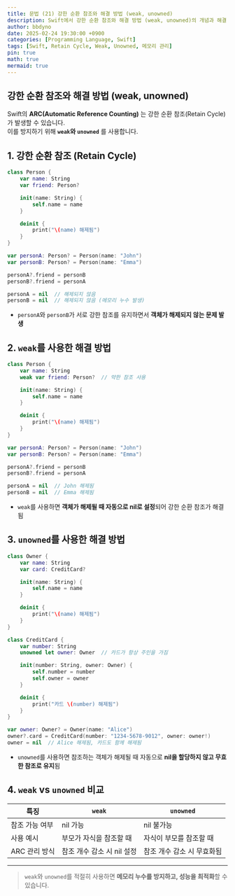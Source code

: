 ```yaml
---
title: 문법 (21) 강한 순환 참조와 해결 방법 (weak, unowned)
description: Swift에서 강한 순환 참조와 해결 방법 (weak, unowned)의 개념과 해결 방법을 설명합니다.
author: bbdyno
date: 2025-02-24 19:30:00 +0900
categories: [Programming Language, Swift]
tags: [Swift, Retain Cycle, Weak, Unowned, 메모리 관리]
pin: true
math: true
mermaid: true
---
```


## 강한 순환 참조와 해결 방법 (weak, unowned)


Swift의 **ARC(Automatic Reference Counting)** 는 강한 순환 참조(Retain Cycle)가 발생할 수 있습니다.  
이를 방지하기 위해 **`weak`와 `unowned`** 를 사용합니다.

## 1. 강한 순환 참조 (Retain Cycle)

```swift
class Person {
    var name: String
    var friend: Person?

    init(name: String) {
        self.name = name
    }

    deinit {
        print("\(name) 해제됨")
    }
}

var personA: Person? = Person(name: "John")
var personB: Person? = Person(name: "Emma")

personA?.friend = personB
personB?.friend = personA

personA = nil  // 해제되지 않음
personB = nil  // 해제되지 않음 (메모리 누수 발생)
```

- `personA`와 `personB`가 서로 강한 참조를 유지하면서 **객체가 해제되지 않는 문제 발생**

## 2. `weak`를 사용한 해결 방법

```swift
class Person {
    var name: String
    weak var friend: Person?  // 약한 참조 사용

    init(name: String) {
        self.name = name
    }

    deinit {
        print("\(name) 해제됨")
    }
}

var personA: Person? = Person(name: "John")
var personB: Person? = Person(name: "Emma")

personA?.friend = personB
personB?.friend = personA

personA = nil  // John 해제됨
personB = nil  // Emma 해제됨
```

- `weak`를 사용하면 **객체가 해제될 때 자동으로 nil로 설정**되어 강한 순환 참조가 해결됨

## 3. `unowned`를 사용한 해결 방법

```swift
class Owner {
    var name: String
    var card: CreditCard?

    init(name: String) {
        self.name = name
    }

    deinit {
        print("\(name) 해제됨")
    }
}

class CreditCard {
    var number: String
    unowned let owner: Owner  // 카드가 항상 주인을 가짐

    init(number: String, owner: Owner) {
        self.number = number
        self.owner = owner
    }

    deinit {
        print("카드 \(number) 해제됨")
    }
}

var owner: Owner? = Owner(name: "Alice")
owner?.card = CreditCard(number: "1234-5678-9012", owner: owner!)
owner = nil  // Alice 해제됨, 카드도 함께 해제됨
```

- `unowned`를 사용하면 참조하는 객체가 해제될 때 자동으로 **nil을 할당하지 않고 무효한 참조로 유지**됨

## 4. `weak` vs `unowned` 비교

| 특징      | `weak` | `unowned` |
|----------|--------|-----------|
| 참조 가능 여부 | nil 가능 | nil 불가능 |
| 사용 예시 | 부모가 자식을 참조할 때 | 자식이 부모를 참조할 때 |
| ARC 관리 방식 | 참조 개수 감소 시 nil 설정 | 참조 개수 감소 시 무효화됨 |

---

> `weak`와 `unowned`를 적절히 사용하면 **메모리 누수를 방지하고, 성능을 최적화**할 수 있습니다.

